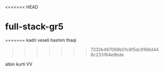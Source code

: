 <<<<<<< HEAD
# full-stack-gr5
=======
kadri veseli
hashim thaqi
>>>>>>> 7332b497069b01c8f5dc9166d448c233164e9bde

albin kurti VV
